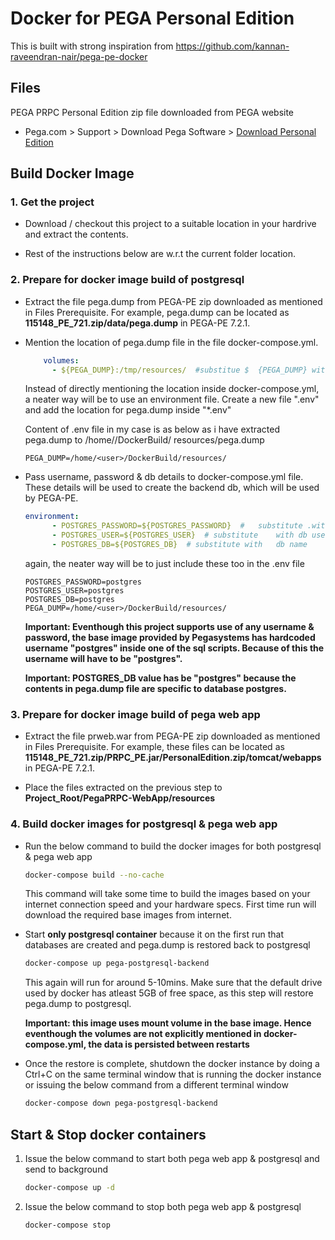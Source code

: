 # Docker for PEGA Personal Edition

This is built with strong inspiration from https://github.com/kannan-raveendran-nair/pega-pe-docker

## Files

PEGA PRPC Personal Edition zip file downloaded from PEGA website
  * Pega.com > Support > Download Pega Software > [Download Personal Edition](https://community1.pega.com/digital-delivery)


## Build Docker Image

### 1. Get the project

* Download / checkout this project to a suitable location in your hardrive and extract the contents. 

* Rest of the instructions below are w.r.t the current folder location.

### 2. Prepare for docker image build  of postgresql

* Extract the file pega.dump from PEGA-PE zip downloaded as mentioned in Files Prerequisite. For example, pega.dump can be located as **115148_PE_721.zip/data/pega.dump** in PEGA-PE 7.2.1. 

* Mention the location of pega.dump file in the file docker-compose.yml.

    ```yml
        volumes:
          - ${PEGA_DUMP}:/tmp/resources/  #substitue $  {PEGA_DUMP} with directory holding pega.dump file
    ```
    Instead of directly mentioning the location inside  docker-compose.yml, a neater way will be to use an   environment file. 
    Create a new file ".env" and add the location for   pega.dump inside "*.env"


    Content of .env file in my case is as below as i have   extracted pega.dump to /home/<user>/DockerBuild/  resources/pega.dump
    ```env
    PEGA_DUMP=/home/<user>/DockerBuild/resources/
    ```

* Pass username, password & db details to   docker-compose.yml file. These details will be used to    create the backend db, which will be used by PEGA-PE. 

    ```yml
    environment:
          - POSTGRES_PASSWORD=${POSTGRES_PASSWORD}  #   substitute .with db password
          - POSTGRES_USER=${POSTGRES_USER}  # substitute    with db user
          - POSTGRES_DB=${POSTGRES_DB}  # substitute with   db name
    ```

    again, the neater way will be to just include these     too in the .env file
    ```env
    POSTGRES_PASSWORD=postgres
    POSTGRES_USER=postgres
    POSTGRES_DB=postgres
    PEGA_DUMP=/home/<user>/DockerBuild/resources/
    ```
    
    **Important: Eventhough this project supports use of    any username & password, the base image provided by    Pegasystems has hardcoded username "postgres" inside   one of the sql scripts. Because of this the username  will have to be "postgres".**
    
    **Important: POSTGRES_DB value has be "postgres" because    the contents in pega.dump file are specific to     database postgres.**


### 3. Prepare for docker image build  of pega web app

* Extract the file prweb.war from PEGA-PE zip downloaded as mentioned in Files Prerequisite. For example, these files can be located as **115148_PE_721.zip/PRPC_PE.jar/PersonalEdition.zip/tomcat/webapps** in PEGA-PE 7.2.1. 

* Place the files extracted on the previous step to **Project_Root/PegaPRPC-WebApp/resources**

### 4. Build docker images for postgresql & pega web app

* Run the below command to build the docker images for both postgresql & pega web app

    ```bash
    docker-compose build --no-cache
    ```
    This command will take some time to build the images based on your internet connection speed and your hardware specs. First time run will download  the required base images from internet. 

* Start **only postgresql container** because it on     the first run that databases are created and pega.dump  is restored back to postgresql

    ```bash
    docker-compose up pega-postgresql-backend
    ```
    This again will run for around 5-10mins. Make sure  that the default drive used by docker has atleast 5GB    of free space, as this step will restore pega.dump to  postgresql. 

    **Important: this image uses mount volume in the base image. Hence eventhough the volumes are not explicitly mentioned in docker-compose.yml, the data is persisted between restarts**

* Once the restore is complete, shutdown the docker instance by doing a Ctrl+C on the same terminal window that is running the docker instance or issuing the below command from a different terminal window
    ```bash
    docker-compose down pega-postgresql-backend
    ```

## Start & Stop docker containers
1. Issue the below command to start both pega web app & postgresql and send to background
    ```bash
    docker-compose up -d
    ```
2. Issue the below command to stop both pega web app & postgresql
    ```bash
    docker-compose stop
    ```
